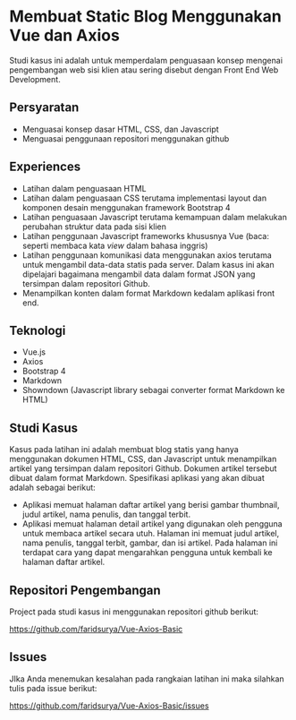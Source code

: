 # Membuat Static Blog Menggunakan Vue dan Axios

Studi kasus ini adalah untuk memperdalam penguasaan konsep mengenai pengembangan web sisi klien atau sering disebut dengan Front End Web Development. 

## Persyaratan

- Menguasai konsep dasar HTML, CSS, dan Javascript
- Menguasai penggunaan repositori menggunakan github

## Experiences

- Latihan dalam penguasaan HTML
- Latihan dalam penguasaan CSS terutama implementasi layout dan komponen desain menggunakan framework Bootstrap 4
- Latihan penguasaan Javascript terutama kemampuan dalam melakukan perubahan struktur data pada sisi klien
- Latihan penggunaan Javascript frameworks khususnya Vue (baca: seperti membaca kata *view* dalam bahasa inggris)
- Latihan penggunaan komunikasi data menggunakan axios terutama untuk mengambil data-data statis pada server. Dalam kasus ini akan dipelajari bagaimana mengambil data dalam format JSON yang tersimpan dalam repositori Github.
- Menampilkan konten dalam format Markdown kedalam aplikasi front end.

## Teknologi

- Vue.js
- Axios
- Bootstrap 4
- Markdown
- Showndown (Javascript library sebagai converter format Markdown ke HTML)

## Studi Kasus

Kasus pada latihan ini adalah membuat blog statis yang hanya menggunakan dokumen HTML, CSS, dan Javascript untuk menampilkan artikel yang tersimpan dalam repositori Github. Dokumen artikel tersebut dibuat dalam format Markdown. Spesifikasi aplikasi yang akan dibuat adalah sebagai berikut:

- Aplikasi memuat halaman daftar artikel yang berisi gambar thumbnail, judul artikel, nama penulis, dan tanggal terbit.
- Aplikasi memuat halaman detail artikel yang digunakan oleh pengguna untuk membaca artikel secara utuh. Halaman ini memuat judul artikel, nama penulis, tanggal terbit, gambar, dan isi artikel. Pada halaman ini terdapat cara yang dapat mengarahkan pengguna untuk kembali ke halaman daftar artikel.

## Repositori Pengembangan

Project pada studi kasus ini menggunakan repositori github berikut:

https://github.com/faridsurya/Vue-Axios-Basic

## Issues

JIka Anda menemukan kesalahan pada rangkaian latihan ini maka silahkan tulis pada issue berikut:

https://github.com/faridsurya/Vue-Axios-Basic/issues